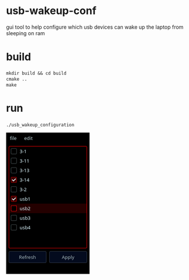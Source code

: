 # usb-wakeup-conf
gui tool to help configure which usb devices can wake up the laptop from sleeping on ram

# build
```
mkdir build && cd build
cmake ..
make
```

# run
`./usb_wakeup_configuration`

![text](https://github.com/MioNya4/usb-wakeup-conf/blob/main/Screenshot_20231119_165754.png)
